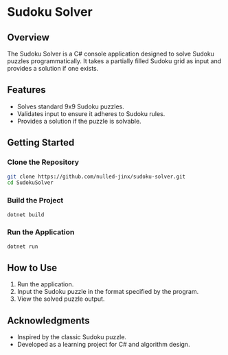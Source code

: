 # Sudoku Solver

## Overview

The Sudoku Solver is a C# console application designed to solve Sudoku puzzles programmatically. It takes a partially filled Sudoku grid as input and provides a solution if one exists.

## Features

- Solves standard 9x9 Sudoku puzzles.
- Validates input to ensure it adheres to Sudoku rules.
- Provides a solution if the puzzle is solvable.

## Getting Started

### Clone the Repository

```bash
git clone https://github.com/nulled-jinx/sudoku-solver.git
cd SudokuSolver
```

### Build the Project

```bash
dotnet build
```

### Run the Application

```bash
dotnet run
```

## How to Use

1. Run the application.
2. Input the Sudoku puzzle in the format specified by the program.
3. View the solved puzzle output.

## Acknowledgments

- Inspired by the classic Sudoku puzzle.
- Developed as a learning project for C# and algorithm design.
